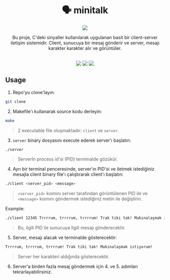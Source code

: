 <div align="center">
	<h1>🗣️ minitalk</h1>
  <img src="https://i.redd.it/d1od5plmoeiz.jpg"/>
	<p>Bu proje, C'deki sinyaller kullanılarak uygulanan basit bir client-server iletişim sistemidir. Client, sunucuya bir mesaj gönderir ve server, mesajı karakter karakter alır ve görüntüler.</p>
   <br />
	<img src="https://img.shields.io/badge/norminette-passing-success"/>
	<a href="https://developer.apple.com/library/archive/documentation/Performance/Conceptual/ManagingMemory/Articles/FindingLeaks.html"><img src="https://img.shields.io/badge/leaks-none-success" /></a>
	<img src="https://img.shields.io/badge/-100%2F125-success?logo=42&logoColor=fff" />
</div>

## Usage

1. Repo'yu clone'layın:

```bash
git clone 
```

2. Makefile'ı kullanarak source kodu derleyin:
```bash
make
```

> 2 executable file oluşmaktadır: `client` ve `server`.

3. `server` binary dosyasını execute ederek server'ı başlatın:
```bash
./server
```

> ServerIn process id'si (PID) terminalde gözükür.

4. Ayrı bir terminal penceresinde, server'ın PID'si ve iletmek istediğiniz mesajla client binary file'ı çalıştırarak client'ı başlatın:

```bash
./client <server_pid> <message>
```

> `<server_pid>` kısmını server tarafından görüntülenen PID ile ve `<message>` kısmını göndermek istediğiniz metin ile değiştirin.

Example:
```bash
./client 12345 Trrrrum, trrrrum, trrrrum! Trak tiki tak! Makinalaşmak istiyorum!
```

> Bu, ilgili PID ile sunucuya ilgili mesajı gönderecektir.

5. Server, mesajı alacak ve terminalde gösterecektir:

```bash
Trrrrum, trrrrum, trrrrum! Trak tiki tak! Makinalaşmak istiyorum!
```

> Server her karakteri aldığında gösterecektir.

6. Server'a birden fazla mesaj göndermek için 4. ve 5. adımları tekrarlayabilirsiniz.



